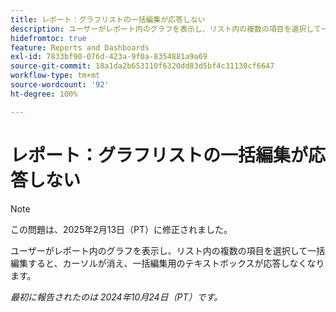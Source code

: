 ```yaml
---
title: レポート：グラフリストの一括編集が応答しない
description: ユーザーがレポート内のグラフを表示し、リスト内の複数の項目を選択して一括編集すると、カーソルが消え、一括編集用のテキストボックスが応答しなくなります。
hidefromtoc: true
feature: Reports and Dashboards
exl-id: 7833bf90-076d-423a-9f0a-8354881a9a69
source-git-commit: 18a1da2b653110f6320dd83d5bf4c31130cf6647
workflow-type: tm+mt
source-wordcount: '92'
ht-degree: 100%

---
```


# レポート：グラフリストの一括編集が応答しない

>[!NOTE]
>
>この問題は、2025年2月13日（PT）に修正されました。

ユーザーがレポート内のグラフを表示し、リスト内の複数の項目を選択して一括編集すると、カーソルが消え、一括編集用のテキストボックスが応答しなくなります。

_最初に報告されたのは 2024年10月24日（PT）です。_
